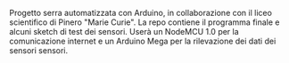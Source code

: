 Progetto serra automatizzata con Arduino, in collaborazione con il liceo scientifico di Pinero "Marie Curie".
La repo contiene il programma finale e alcuni sketch di test dei sensori.
Userà un NodeMCU 1.0 per la comunicazione internet e un Arduino Mega per la rilevazione dei dati dei sensori sensori.